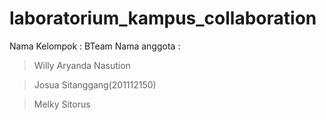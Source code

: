 # laboratorium_kampus_collaboration
Nama Kelompok : BTeam
Nama anggota :

>Willy Aryanda Nasution

>Josua Sitanggang(201112150)

>Melky Sitorus
